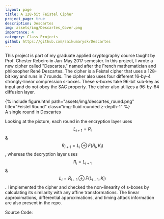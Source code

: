 ```yaml
---
layout: page
title: A 128-bit Feistel Cipher
project_page: true
description: Descartes
img: assets/img/Descartes_Cover.png
importance: 4
category: Class Projects
github: https://github.com/saikumarysk/Descartes
---
```


This project is part of my graduate applied cryptography course taught by Prof. Chester Rebeiro in Jan-May 2017 semester.
In this project, I wrote a new cipher called "Descartes," named after the French mathematician and philosopher René Descartes.
The cipher is a Feistel cipher that uses a 128-bit key and runs in 7 rounds.
The cipher also uses four different 16-by-4 strongly-linear compression s-boxes.
These s-boxes take 96-bit sub-key as input and do not obey the SAC property.
The cipher also utilizes a 96-by-64 diffusion layer.

<div class="row">
    <div class="col-sm mt-md-0">
        {% include figure.html path="assets/img/descartes_round.png" title="Feistel Round" class="img-fluid rounded z-depth-1" %}
    </div>
</div>
<div class="caption">
    A single round in Descartes
</div>

Looking at the picture, each round in the encryption layer uses $$L_{i+1} = R_i$$ & $$R_{i+1} = L_i \oplus F(R_i, K_i)$$, whereas the decryption layer uses $$R_i = L_{i+1}$$ & $$L_i = R_{i+1} \oplus F(L_{i+1}, K_i)$$.
I implemented the cipher and checked the non-linearity of s-boxes by calculating its similarity with any affine transformations.
The linear approximations, differential approximations, and timing attack information are also present in the repo.

<div class='social'>
<div class="contact-icons">
  Source Code: <a href="{{ page.github }}" title="GitHub"><i class="fab fa-github"></i></a>
</div>
</div>
